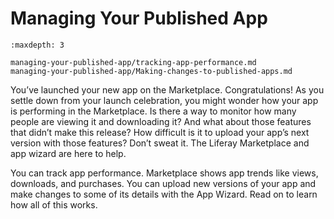 # Managing Your Published App

```{toctree}
:maxdepth: 3

managing-your-published-app/tracking-app-performance.md
managing-your-published-app/Making-changes-to-published-apps.md

```

You’ve launched your new app on the Marketplace. Congratulations! As you settle down from your launch celebration, you might wonder how your app is performing in the Marketplace. Is there a way to monitor how many people are viewing it and downloading it? And what about those features that didn’t make this release? How difficult is it to upload your app’s next version with those features? Don’t sweat it. The Liferay Marketplace and app wizard are here to help.

You can track app performance. Marketplace shows app trends like views, downloads, and purchases. You can upload new versions of your app and make changes to some of its details with the App Wizard. Read on to learn how all of this works.